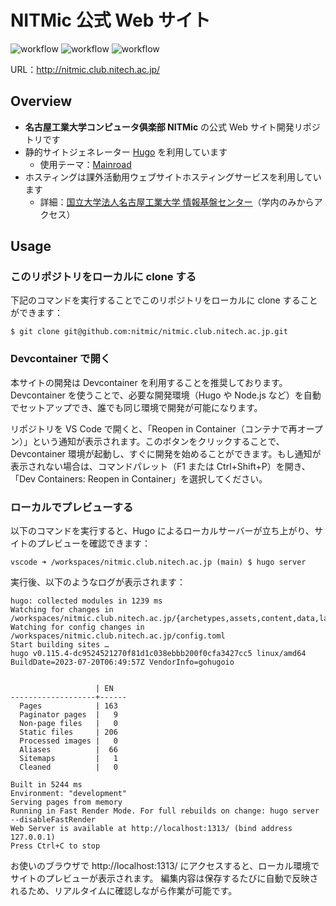 # NITMic 公式 Web サイト

![workflow](https://github.com/nitmic/nitmic.club.nitech.ac.jp/actions/workflows/build.yml/badge.svg)
![workflow](https://github.com/nitmic/nitmic.club.nitech.ac.jp/actions/workflows/deploy.yml/badge.svg)
![workflow](https://github.com/nitmic/nitmic.club.nitech.ac.jp/actions/workflows/disk_space_alert.yml/badge.svg)

URL：http://nitmic.club.nitech.ac.jp/

## Overview

- **名古屋工業大学コンピュータ俱楽部 NITMic** の公式 Web サイト開発リポジトリです
- 静的サイトジェネレーター [Hugo](https://github.com/gohugoio/hugo) を利用しています
  - 使用テーマ：[Mainroad](https://github.com/Vimux/Mainroad)
- ホスティングは課外活動用ウェブサイトホスティングサービスを利用しています
  - 詳細：[国立大学法人名古屋工業大学 情報基盤センター](https://www.cc.nitech.ac.jp/service/students/web-hosting-club.html)（学内のみからアクセス）

## Usage

### このリポジトリをローカルに clone する

下記のコマンドを実行することでこのリポジトリをローカルに clone することができます：

```
$ git clone git@github.com:nitmic/nitmic.club.nitech.ac.jp.git
```

### Devcontainer で開く

本サイトの開発は Devcontainer を利用することを推奨しております。Devcontainer を使うことで、必要な開発環境（Hugo や Node.js など）を自動でセットアップでき、誰でも同じ環境で開発が可能になります。

リポジトリを VS Code で開くと、「Reopen in Container（コンテナで再オープン）」という通知が表示されます。このボタンをクリックすることで、Devcontainer 環境が起動し、すぐに開発を始めることができます。もし通知が表示されない場合は、コマンドパレット（F1 または Ctrl+Shift+P）を開き、「Dev Containers: Reopen in Container」を選択してください。

### ローカルでプレビューする

以下のコマンドを実行すると、Hugo によるローカルサーバーが立ち上がり、サイトのプレビューを確認できます：

```
vscode ➜ /workspaces/nitmic.club.nitech.ac.jp (main) $ hugo server
```

実行後、以下のようなログが表示されます：

```
hugo: collected modules in 1239 ms
Watching for changes in /workspaces/nitmic.club.nitech.ac.jp/{archetypes,assets,content,data,layouts,static}
Watching for config changes in /workspaces/nitmic.club.nitech.ac.jp/config.toml
Start building sites …
hugo v0.115.4-dc9524521270f81d1c038ebbb200f0cfa3427cc5 linux/amd64 BuildDate=2023-07-20T06:49:57Z VendorInfo=gohugoio


                   | EN
-------------------+------
  Pages            | 163
  Paginator pages  |   9
  Non-page files   |   0
  Static files     | 206
  Processed images |   0
  Aliases          |  66
  Sitemaps         |   1
  Cleaned          |   0

Built in 5244 ms
Environment: "development"
Serving pages from memory
Running in Fast Render Mode. For full rebuilds on change: hugo server --disableFastRender
Web Server is available at http://localhost:1313/ (bind address 127.0.0.1)
Press Ctrl+C to stop
```

お使いのブラウザで http://localhost:1313/ にアクセスすると、ローカル環境でサイトのプレビューが表示されます。
編集内容は保存するたびに自動で反映されるため、リアルタイムに確認しながら作業が可能です。
